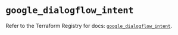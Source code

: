 # `google_dialogflow_intent`

Refer to the Terraform Registry for docs: [`google_dialogflow_intent`](https://registry.terraform.io/providers/hashicorp/google-beta/5.29.1/docs/resources/google_dialogflow_intent).
